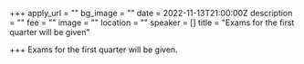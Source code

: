 +++
apply_url = ""
bg_image = ""
date = 2022-11-13T21:00:00Z
description = ""
fee = ""
image = ""
location = ""
speaker = []
title = "Exams for the first quarter will be given"

+++
Exams for the first quarter will be given.